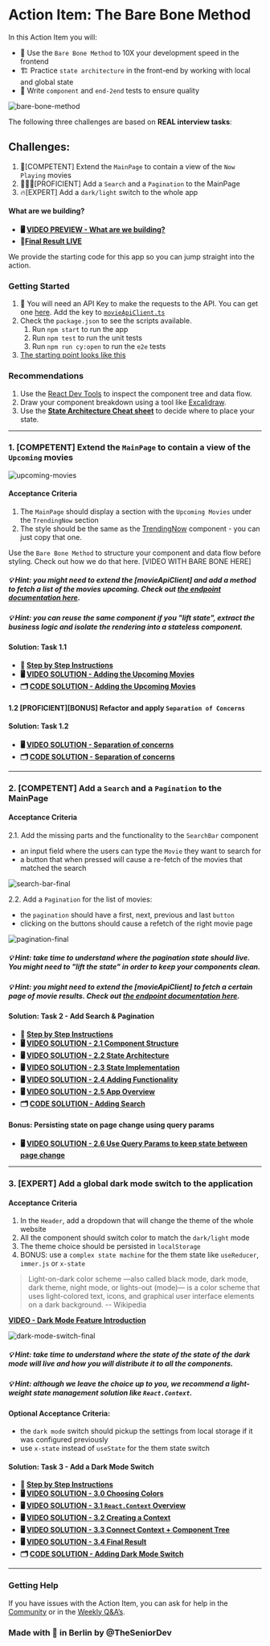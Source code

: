 # Action Item: The Bare Bone Method

In this Action Item you will: 
- 🧱 Use the `Bare Bone Method` to 10X your development speed in the frontend
- 🏗️ Practice `state architecture` in the front-end by working with local and global state
- 🧪 Write `component` and `end-2end` tests to ensure quality

![bare-bone-method](examples/the_bare_bone_method.png)

The following three challenges are based on **REAL interview tasks**:

## Challenges:
1. 💪[COMPETENT] Extend the `MainPage` to contain a view of the `Now Playing` movies
2. 🏋🏽‍♀️[PROFICIENT] Add a `Search` and a `Pagination` to the MainPage
3. 🔥[EXPERT] Add a `dark/light` switch to the whole app

#### What are we building?
- **🖥️ [VIDEO PREVIEW - What are we building?](https://www.loom.com/share/ccc78e8f7ce54dfcb198d5fd9531fa70)**
- **📌[Final Result LIVE](https://bare-bone-final.netlify.app/)**

We provide the starting code for this app so you can jump straight into the action. 

### Getting Started
1. 🔑 You will need an API Key to make the requests to the API. You can get one [here](https://developers.themoviedb.org/3/getting-started/introduction). Add the key to [`movieApiClient.ts`](src/utils/movieApiClient.ts)
2. Check the `package.json` to see the scripts available. 
   1. Run `npm start` to run the app
   2. Run `npm test` to run the unit tests
   3. Run `npm run cy:open` to run the `e2e` tests
3. [The starting point looks like this](https://bare-bone-starting-point.netlify.app/)

### Recommendations
1. Use the [React Dev Tools](https://chrome.google.com/webstore/detail/react-developer-tools/fmkadmapgofadopljbjfkapdkoienihi?hl=en) to inspect the component tree and data flow.
2. Draw your component breakdown using a tool like [Excalidraw](https://excalidraw.com/).
3. Use the **[State Architecture Cheat sheet](https://drive.google.com/file/d/1KtUkq7VfOjmAnH0jbrOScYQuI_7NZHCM/view?usp=sharing)** to decide where to place your state.

----

### 1. [COMPETENT] Extend the `MainPage` to contain a view of the `Upcoming` movies
![upcoming-movies](examples/solution_one/upcoming_movies.png)

#### Acceptance Criteria
1. The `MainPage` should display a section with the `Upcoming Movies` under the `TrendingNow` section
2. The style should be the same as the [TrendingNow](src/components/TrendingNow.tsx) component - you can just copy that one.

Use the `Bare Bone Method` to structure your component and data flow before styling. Check out how we do that here. [VIDEO WITH BARE BONE HERE]

##### 💡 Hint: you might need to extend the [movieApiClient] and add a method to fetch a list of the movies upcoming. Check out [the endpoint documentation here](https://developers.themoviedb.org/3/movies/get-upcoming).

##### 💡 Hint: you can reuse the same component if you "lift state", extract the business logic and isolate the __rendering__ into a stateless component.

#### Solution: Task 1.1

- **📝 [Step by Step Instructions](examples/solution_one/SOLUTION_ONE.md)**
- **🖥️ [VIDEO SOLUTION - Adding the Upcoming Movies](https://www.loom.com/share/670bb6de39b44d6d937f937949698b6f)**
- **🗂️ [CODE SOLUTION - Adding the Upcoming Movies](https://github.com/the-senior-dev/sm_bare_bone_method/tree/feature/solution-one)**


####  1.2 [PROFICIENT][BONUS] Refactor and apply `Separation of Concerns`

#### Solution: Task 1.2
- **🖥️ [VIDEO SOLUTION - Separation of concerns](https://www.loom.com/share/09fd272da95845d39d6736c12e14c025)**
- **🗂️ [CODE SOLUTION - Separation of concerns](https://github.com/the-senior-dev/sm_bare_bone_method/tree/feature/solution-one-extension)**

----

### 2. [COMPETENT] Add a `Search` and a `Pagination` to the MainPage

#### Acceptance Criteria
2.1. Add the missing parts and the functionality to the `SearchBar` component
- an input field where the users can type the `Movie` they want to search for
- a button that when pressed will cause a re-fetch of the movies that matched the search

![search-bar-final](examples/solution_one/search-final.png)

2.2. Add a `Pagination` for the list of movies:
- the `pagination` should have a first, next, previous and last `button`
- clicking on the buttons should cause a refetch of the right movie page

![pagination-final](examples/solution_one/pagination-final.png)

##### 💡 Hint: take time to understand where the pagination state should live. You might need to "lift the state" in order to keep your components clean.

##### 💡 Hint: you might need to extend the [movieApiClient] to fetch a certain page of movie results. Check out [the endpoint documentation here](https://developers.themoviedb.org/3/search/search-movies).



#### Solution: Task 2 - Add Search & Pagination
- **📝 [Step by Step Instructions](examples/solution_two/SOLUTION_TWO.md)**
- **🖥️ [VIDEO SOLUTION - 2.1 Component Structure](https://www.loom.com/share/b156118a89c74e94882c44484c3d9d44)**
- **🖥️ [VIDEO SOLUTION - 2.2 State Architecture](https://www.loom.com/share/74583dc2efe844429ab8bfb6f76de956)**
- **🖥️ [VIDEO SOLUTION - 2.3 State Implementation](https://www.loom.com/share/0fca5c23551a4e0d8656c67272e6b9a5)**
- **🖥️ [VIDEO SOLUTION - 2.4 Adding Functionality](https://www.loom.com/share/aa6f38b850994db0bebc07e62be2f812)**
- **🖥️ [VIDEO SOLUTION - 2.5 App Overview](https://www.loom.com/share/9f5f83d3699b45719d2272881c384b8d)**
- **🗂️ [CODE SOLUTION - Adding Search](https://github.com/the-senior-dev/sm_bare_bone_method/tree/feature/solution-two)**
  
#### Bonus: Persisting state on page change using query params
- **🖥️ [VIDEO SOLUTION - 2.6 Use Query Params to keep state between page change](https://www.loom.com/share/31b700842d984a9b9ff4f578406b71cc)**

----



### 3. [EXPERT] Add a global dark mode switch to the application
#### Acceptance Criteria
1. In the `Header`, add a dropdown that will change the theme of the whole website
2. All the component should switch color to match the `dark/light` mode
3. The theme choice should be persisted in `localStorage` 
4. BONUS: use a `complex state machine` for the them state like `useReducer`, `immer.js` or `x-state`
> Light-on-dark color scheme —also called black mode, dark mode, dark theme, night mode, or lights-out (mode)— is a color scheme that uses light-colored text, icons, and graphical user interface elements on a dark background. -- Wikipedia

**[VIDEO - Dark Mode Feature Introduction](https://www.loom.com/share/121b83e6fda6404daa124d17f27984cb)**

![dark-mode-switch-final](examples/solution_three/header-with-toggle.png)

##### 💡 Hint: take time to understand where the state of the state of the dark mode will live and how you will distribute it to all the components.

##### 💡 Hint: although we leave the choice up to you, we recommend a light-weight state management solution like `React.Context`.

#### Optional Acceptance Criteria:
- the `dark mode` switch should pickup the settings from local storage if it was configured previously
- use `x-state` instead of `useState` for the them state switch


#### Solution: Task 3 - Add a Dark Mode Switch
- **📝 [Step by Step Instructions](examples/solution_three/SOLUTION_THREE.md)**
- **🖥️ [VIDEO SOLUTION - 3.0 Choosing Colors](https://www.loom.com/share/308d69bb1acd41359cf308b263462d7f)**
- **🖥️ [VIDEO SOLUTION - 3.1 `React.Context` Overview](https://www.loom.com/share/3ef5f16063644582b39ae37b276f9690)**
- **🖥️ [VIDEO SOLUTION - 3.2 Creating a Context](https://www.loom.com/share/87fd5b58605d4f3c9a1a732c76e60cec)**
- **🖥️ [VIDEO SOLUTION - 3.3 Connect Context + Component Tree](https://www.loom.com/share/7f79aec6acd245a5b27707bc01b60e6a)**
- **🖥️ [VIDEO SOLUTION - 3.4 Final Result](https://www.loom.com/share/a1db587024144e0bb38426ce63eebe4b)**
- **🗂️ [CODE SOLUTION - Adding Dark Mode Switch](https://github.com/the-senior-dev/sm_bare_bone_method/tree/feature/solution-three)**

----

### Getting Help

If you have issues with the Action Item, you can ask for help in the [Community](https://community.theseniordev.com/) or in the [Weekly Q&A’s](https://calendar.google.com/calendar/u/0?cid=Y19kbGVoajU1Z2prNXZmYmdoYmxtdDRvN3JyNEBncm91cC5jYWxlbmRhci5nb29nbGUuY29t).


### Made with :orange_heart: in Berlin by @TheSeniorDev
